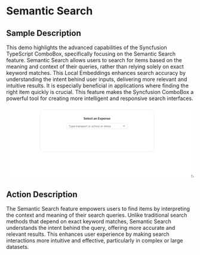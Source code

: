 # Semantic Search

## Sample Description

This demo highlights the advanced capabilities of the Syncfusion TypeScript ComboBox, specifically focusing on the Semantic Search feature. Semantic Search allows users to search for items based on the meaning and context of their queries, rather than relying solely on exact keyword matches. This Local Embeddings enhances search accuracy by understanding the intent behind user inputs, delivering more relevant and intuitive results. It is especially beneficial in applications where finding the right item quickly is crucial. This feature makes the Syncfusion ComboBox a powerful tool for creating more intelligent and responsive search interfaces.

![ComboBox embedding GIF](../gif-images/combobox/local-embedding.gif)

## Action Description

The Semantic Search feature empowers users to find items by interpreting the context and meaning of their search queries. Unlike traditional search methods that depend on exact keyword matches, Semantic Search understands the intent behind the query, offering more accurate and relevant results. This enhances user experience by making search interactions more intuitive and effective, particularly in complex or large datasets.
